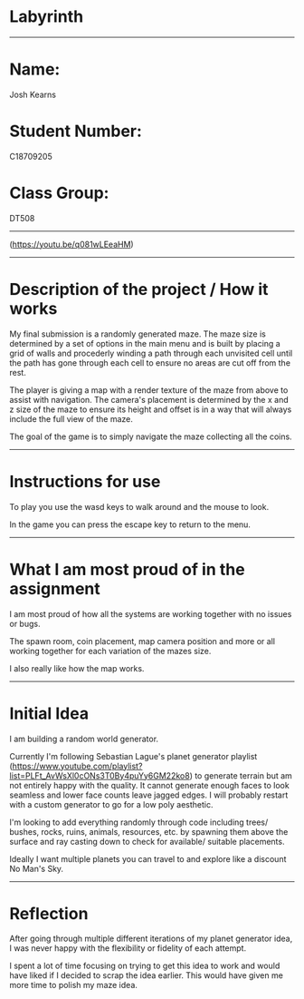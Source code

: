 # Labyrinth

----------------------------------------------------------

# Name:
Josh Kearns
# Student Number:
C18709205
# Class Group:
DT508

----------------------------------------------------------

(https://youtu.be/q081wLEeaHM)

----------------------------------------------------------

# Description of the project / How it works
My final submission is a randomly generated maze.
The maze size is determined by a set of options in the main menu and is built by placing a grid of walls and procederly winding a path through each unvisited cell until the path has gone through each cell to ensure no areas are cut off from the rest.

The player is giving a map with a render texture of the maze from above to assist with navigation. The camera's placement is determined by the x and z size of the maze to ensure its height and offset is in a way that will always include the full view of the maze.

The goal of the game is to simply navigate the maze collecting all the coins.

----------------------------------------------------------

# Instructions for use
To play you use the wasd keys to walk around and the mouse to look.

In the game you can press the escape key to return to the menu.

----------------------------------------------------------

# What I am most proud of in the assignment

I am most proud of how all the systems are working together with no issues or bugs. 

The spawn room, coin placement, map camera position and more or all working together for each variation of the mazes size.

I also really like how the map works.

----------------------------------------------------------

# Initial Idea

I am building a random world generator.

Currently I'm following Sebastian Lague's planet generator playlist (https://www.youtube.com/playlist?list=PLFt_AvWsXl0cONs3T0By4puYy6GM22ko8) to generate terrain but am not entirely happy with the quality. It cannot generate enough faces to look seamless and lower face counts leave jagged edges. I will probably restart with a custom generator to go for a low poly aesthetic.

I'm looking to add everything randomly through code including trees/ bushes, rocks, ruins, animals, resources, etc. by spawning them above the surface and ray casting down to check for available/ suitable placements.

Ideally I want multiple planets you can travel to and explore like a discount No Man's Sky.

----------------------------------------------------------

# Reflection
After going through multiple different iterations of my planet generator idea, I was never happy with the flexibility or fidelity of each attempt.

I spent a lot of time focusing on trying to get this idea to work and would have liked if I decided to scrap the idea earlier. This would have given me more time to polish my maze idea.
